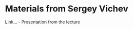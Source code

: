 # Materials from Sergey Vichev

[Link...](https://docs.google.com/presentation/d/1ENJ3X5kBrgJi7mztjDs2kaS8tXXpU-rdnAc24qJZWaQ/edit?usp=sharing) - Presentation from the lecture   
